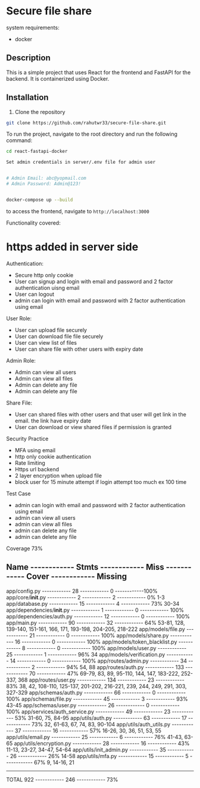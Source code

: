 # Secure file share

system requirements:

- docker

## Description

This is a simple project that uses React for the frontend and FastAPI for the backend. It is containerized using Docker.

## Installation

1. Clone the repository

```bash
git clone https://github.com/rahutwr33/secure-file-share.git
```

To run the project, navigate to the root directory and run the following command:

```bash
cd react-fastapi-docker

Set admin credentials in server/.env file for admin user


# Admin Email: abc@yopmail.com
# Admin Password: Admin@123!


docker-compose up --build
```

to access the frontend, navigate to `http://localhost:3000`

Functionality covered:

# https added in server side

Authentication:

- Secure http only cookie
- User can signup and login with email and password and 2 factor authentication uisng email
- User can logout
- admin can login with email and password with 2 factor authentication using email

User Role:

- User can upload file securely
- User can download file file securely
- User can view list of files
- User can share file with other users with expiry date

Admin Role:

- Admin can view all users
- Admin can view all files
- Admin can delete any file
- Admin can delete any file

Share File:

- User can shared files with other users and that user will get link in the email. the link have expiry date
- User can download or view shared files if permission is granted

Security Practice

- MFA using email
- http only cookie authentication
- Rate limiting
- Https url backend
- 2 layer encryption when upload file
- block user for 15 minute attempt if login attempt too much ex 100 time

Test Case

- admin can login with email and password with 2 factor authentication using email
- admin can view all users
- admin can view all files
- admin can delete any file
- admin can delete any file

Coverage 73%

## Name ------------ Stmts ------------ Miss ------------ Cover ------------ Missing

app/config.py ------------ 28 ------------ 0 ------------100%
app/core/**init**.py ------------ 2 ------------ 2 ------------ 0% 1-3
app/database.py ------------ 15 ------------ 4 ------------ 73% 30-34
app/dependencies/**init**.py ------------ 1 ------------ 0 ------------ 100%
app/dependencies/auth.py ------------ 12 ------------ 0 ------------ 100%
app/main.py ------------ 90 ------------ 32 ------------ 64% 53-81, 128, 139-140, 151-161, 166, 171, 193-198, 204-205, 218-222
app/models/file.py ------------ 21 ------------ 0 ------------ 100%
app/models/share.py ------------ 16 ------------ 0 ------------ 100%
app/models/token_blacklist.py ------------ 8 ------------ 0 ------------ 100%
app/models/user.py ------------ 25 ------------ 1 ------------ 96% 34
app/models/verification.py ------------ 14 ------------ 0 ------------ 100%
app/routes/admin.py ------------ 34 ------------ 2 ------------ 94% 54, 88
app/routes/auth.py ------------ 133 ------------ 70 ------------ 47% 69-79, 83, 89, 95-110, 144, 147, 183-222, 252-337, 368
app/routes/user.py ------------ 134 ------------ 23 ------------ 83% 38, 42, 108-110, 125-137, 201-202, 216-221, 239, 244, 249, 291, 303, 327-329
app/schemas/auth.py ------------ 66 ------------ 0 ------------ 100%
app/schemas/file.py ------------ 45 ------------ 3 ------------ 93% 43-45
app/schemas/user.py ------------ 26 ------------ 0 ------------ 100%
app/services/auth_service.py ------------ 49 ------------ 23 ------------ 53% 31-60, 75, 84-95
app/utils/auth.py ------------ 63 ------------ 17 ------------ 73% 32, 61-63, 67, 74, 83, 90-104
app/utils/auth_utils.py ------------ 37 ------------ 16 ------------ 57% 16-26, 30, 36, 51, 53, 55
app/utils/email.py ------------ 25 ------------ 6 ------------ 76% 41-43, 63-65
app/utils/encryption.py ------------ 28 ------------ 16 ------------ 43% 11-13, 23-27, 34-47, 54-64
app/utils/init_admin.py ------------ 35 ------------ 26 ------------ 26% 14-58
app/utils/mfa.py ------------ 15 ------------ 5 ------------ 67% 9, 14-16, 21

---

TOTAL 922 ------------ 246 ------------ 73%
